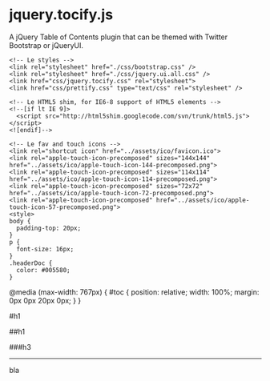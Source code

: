 # jquery.tocify.js
A jQuery Table of Contents plugin that can be themed with Twitter Bootstrap or jQueryUI.
<head>
    <meta charset="utf-8">
    <title>Tocify by Greg Franko</title>
    <meta name="viewport" content="width=device-width, initial-scale=1.0">
    <meta name="description" content="">
    <meta name="author" content="">

    <!-- Le styles -->
    <link rel="stylesheet" href="./css/bootstrap.css" />
    <link rel="stylesheet" href="./css/jquery.ui.all.css" />
    <link href="css/jquery.tocify.css" rel="stylesheet">
    <link href="css/prettify.css" type="text/css" rel="stylesheet" />

    <!-- Le HTML5 shim, for IE6-8 support of HTML5 elements -->
    <!--[if lt IE 9]>
      <script src="http://html5shim.googlecode.com/svn/trunk/html5.js"></script>
    <![endif]-->

    <!-- Le fav and touch icons -->
    <link rel="shortcut icon" href="../assets/ico/favicon.ico">
    <link rel="apple-touch-icon-precomposed" sizes="144x144" href="../assets/ico/apple-touch-icon-144-precomposed.png">
    <link rel="apple-touch-icon-precomposed" sizes="114x114" href="../assets/ico/apple-touch-icon-114-precomposed.png">
    <link rel="apple-touch-icon-precomposed" sizes="72x72" href="../assets/ico/apple-touch-icon-72-precomposed.png">
    <link rel="apple-touch-icon-precomposed" href="../assets/ico/apple-touch-icon-57-precomposed.png">
    <style>
    body {
      padding-top: 20px;
    }
    p {
      font-size: 16px;
    }
    .headerDoc {
      color: #005580;
    }
@media (max-width: 767px) {
    #toc {
        position: relative;
        width: 100%;
        margin: 0px 0px 20px 0px;
    }
}
    </style>
  </head>
  
  #h1
  
  ##h1
  
  ###h3
  
  ---
  
  bla
